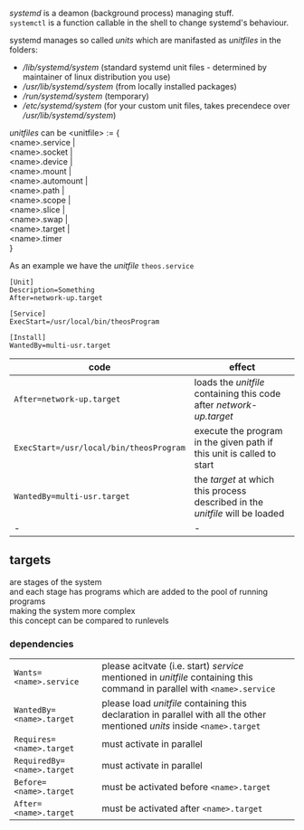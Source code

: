 *systemd* is a deamon (background process) managing stuff.  
`systemctl` is a function callable in the shell to change systemd's behaviour.

systemd manages so called *units* which are manifasted as _unitfiles_ in the folders:
* */lib/systemd/system* (standard systemd unit files - determined by maintainer of linux distribution you use)
* */usr/lib/systemd/system* (from locally installed packages)
* */run/systemd/system* (temporary)
* */etc/systemd/system* (for your custom unit files, takes precendece over */usr/lib/systemd/system*)

_unitfiles_ can be 
\<unitfile\> := {  
	\<name\>.service |  
	\<name\>.socket |  
	\<name\>.device |  
	\<name\>.mount |  
	\<name\>.automount |  
	\<name\>.path |  
	\<name\>.scope |  
	\<name\>.slice |  
	\<name\>.swap |  
	\<name\>.target |  
	\<name\>.timer  
}

As an example we have the _unitfile_ `theos.service`
```EDITOR
[Unit]
Description=Something
After=network-up.target

[Service]
ExecStart=/usr/local/bin/theosProgram

[Install]
WantedBy=multi-usr.target
```
|code|effect|
|-|-|
|`After=network-up.target`				|loads the *unitfile* containing this code after _network-up.target_|
|`ExecStart=/usr/local/bin/theosProgram`|execute the program in the given path if this unit is called to start|
|`WantedBy=multi-usr.target`			|the *target* at which this process described in the _unitfile_ will be loaded|
|-|-|

## targets  
are stages of the system  
and each stage has programs which are added to the pool of running programs  
making the system more complex  
this concept can be compared to runlevels


### dependencies
|||
|-|-|
|`Wants=<name>.service`		|please acitvate (i.e. start) *service* mentioned in *unitfile* containing this command in parallel with `<name>.service`|
|`WantedBy=<name>.target`	|please load *unitfile* containing this declaration in parallel with all the other mentioned *units* inside `<name>.target`|
|`Requires=<name>.target`	|must activate in parallel|
|`RequiredBy=<name>.target`	|must activate in parallel|
|`Before=<name>.target`		|must be activated before `<name>.target`|
|`After=<name>.target`		|must be activated after `<name>.target`|